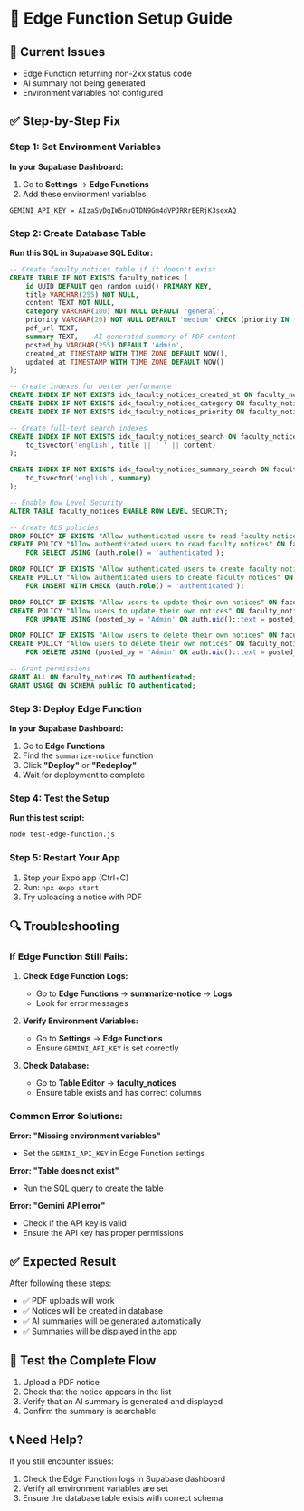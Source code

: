 # 🔧 Edge Function Setup Guide

## 🚨 Current Issues
- Edge Function returning non-2xx status code
- AI summary not being generated
- Environment variables not configured

## ✅ Step-by-Step Fix

### Step 1: Set Environment Variables

**In your Supabase Dashboard:**
1. Go to **Settings** → **Edge Functions**
2. Add these environment variables:

```
GEMINI_API_KEY = AIzaSyDgIW5nuOTDN9Gm4dVPJRRrBERjK3sexAQ
```

### Step 2: Create Database Table

**Run this SQL in Supabase SQL Editor:**

```sql
-- Create faculty_notices table if it doesn't exist
CREATE TABLE IF NOT EXISTS faculty_notices (
    id UUID DEFAULT gen_random_uuid() PRIMARY KEY,
    title VARCHAR(255) NOT NULL,
    content TEXT NOT NULL,
    category VARCHAR(100) NOT NULL DEFAULT 'general',
    priority VARCHAR(20) NOT NULL DEFAULT 'medium' CHECK (priority IN ('low', 'medium', 'high')),
    pdf_url TEXT,
    summary TEXT, -- AI-generated summary of PDF content
    posted_by VARCHAR(255) DEFAULT 'Admin',
    created_at TIMESTAMP WITH TIME ZONE DEFAULT NOW(),
    updated_at TIMESTAMP WITH TIME ZONE DEFAULT NOW()
);

-- Create indexes for better performance
CREATE INDEX IF NOT EXISTS idx_faculty_notices_created_at ON faculty_notices(created_at DESC);
CREATE INDEX IF NOT EXISTS idx_faculty_notices_category ON faculty_notices(category);
CREATE INDEX IF NOT EXISTS idx_faculty_notices_priority ON faculty_notices(priority);

-- Create full-text search indexes
CREATE INDEX IF NOT EXISTS idx_faculty_notices_search ON faculty_notices USING gin(
    to_tsvector('english', title || ' ' || content)
);

CREATE INDEX IF NOT EXISTS idx_faculty_notices_summary_search ON faculty_notices USING gin(
    to_tsvector('english', summary)
);

-- Enable Row Level Security
ALTER TABLE faculty_notices ENABLE ROW LEVEL SECURITY;

-- Create RLS policies
DROP POLICY IF EXISTS "Allow authenticated users to read faculty notices" ON faculty_notices;
CREATE POLICY "Allow authenticated users to read faculty notices" ON faculty_notices
    FOR SELECT USING (auth.role() = 'authenticated');

DROP POLICY IF EXISTS "Allow authenticated users to create faculty notices" ON faculty_notices;
CREATE POLICY "Allow authenticated users to create faculty notices" ON faculty_notices
    FOR INSERT WITH CHECK (auth.role() = 'authenticated');

DROP POLICY IF EXISTS "Allow users to update their own notices" ON faculty_notices;
CREATE POLICY "Allow users to update their own notices" ON faculty_notices
    FOR UPDATE USING (posted_by = 'Admin' OR auth.uid()::text = posted_by);

DROP POLICY IF EXISTS "Allow users to delete their own notices" ON faculty_notices;
CREATE POLICY "Allow users to delete their own notices" ON faculty_notices
    FOR DELETE USING (posted_by = 'Admin' OR auth.uid()::text = posted_by);

-- Grant permissions
GRANT ALL ON faculty_notices TO authenticated;
GRANT USAGE ON SCHEMA public TO authenticated;
```

### Step 3: Deploy Edge Function

**In your Supabase Dashboard:**
1. Go to **Edge Functions**
2. Find the `summarize-notice` function
3. Click **"Deploy"** or **"Redeploy"**
4. Wait for deployment to complete

### Step 4: Test the Setup

**Run this test script:**

```bash
node test-edge-function.js
```

### Step 5: Restart Your App

1. Stop your Expo app (Ctrl+C)
2. Run: `npx expo start`
3. Try uploading a notice with PDF

## 🔍 Troubleshooting

### If Edge Function Still Fails:

1. **Check Edge Function Logs:**
   - Go to **Edge Functions** → **summarize-notice** → **Logs**
   - Look for error messages

2. **Verify Environment Variables:**
   - Go to **Settings** → **Edge Functions**
   - Ensure `GEMINI_API_KEY` is set correctly

3. **Check Database:**
   - Go to **Table Editor** → **faculty_notices**
   - Ensure table exists and has correct columns

### Common Error Solutions:

**Error: "Missing environment variables"**
- Set the `GEMINI_API_KEY` in Edge Function settings

**Error: "Table does not exist"**
- Run the SQL query to create the table

**Error: "Gemini API error"**
- Check if the API key is valid
- Ensure the API key has proper permissions

## ✅ Expected Result

After following these steps:
- ✅ PDF uploads will work
- ✅ Notices will be created in database
- ✅ AI summaries will be generated automatically
- ✅ Summaries will be displayed in the app

## 🎯 Test the Complete Flow

1. Upload a PDF notice
2. Check that the notice appears in the list
3. Verify that an AI summary is generated and displayed
4. Confirm the summary is searchable

## 📞 Need Help?

If you still encounter issues:
1. Check the Edge Function logs in Supabase dashboard
2. Verify all environment variables are set
3. Ensure the database table exists with correct schema 